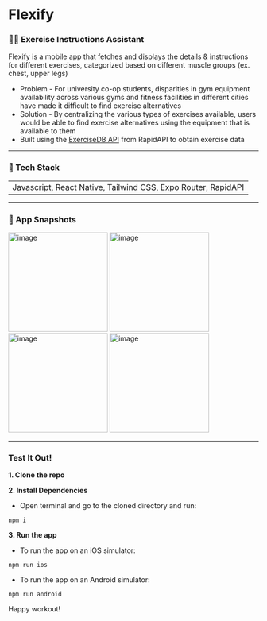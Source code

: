 # Flexify

<h3> 💪🏻 Exercise Instructions Assistant </h3>

Flexify is a mobile app that fetches and displays the details & instructions for different exercises, categorized based on different muscle groups (ex. chest, upper legs)
* Problem - For university co-op students, disparities in gym equipment availability across various gyms and fitness facilities in different cities have made it difficult to find exercise alternatives
* Solution - By centralizing the various types of exercises available, users would be able to find exercise alternatives using the equipment that is available to them
* Built using the [ExerciseDB API](https://rapidapi.com/justin-WFnsXH_t6/api/exercisedb) from RapidAPI to obtain exercise data

---

<h3> 🧰 Tech Stack </h3>
<table>
    <tr>
        <td> Javascript, React Native, Tailwind CSS, Expo Router, RapidAPI </td>
    </tr>
</table>

---

<h3> 📸 App Snapshots </h3>
<img width="200" alt="image" src="https://github.com/user-attachments/assets/1821fb93-a151-4425-80be-f0eb2f9c7dd7">
<img width="200" alt="image" src="https://github.com/user-attachments/assets/8ea6f10a-d7cd-4d67-a2bc-c4202752399f">
<img width="200" alt="image" src="https://github.com/user-attachments/assets/0208f4a3-73c2-467e-9464-9aaeb9c85389">
<img width="200" alt="image" src="https://github.com/user-attachments/assets/e3cdae49-906b-4c51-b463-56465cca8068">

---

<h3> Test It Out! </h3>

**1. Clone the repo**

**2. Install Dependencies**

- Open terminal and go to the cloned directory and run:
```
npm i
```

**3. Run the app**

- To run the app on an iOS simulator:
```
npm run ios
```

- To run the app on an Android simulator:
```
npm run android
```

Happy workout!
